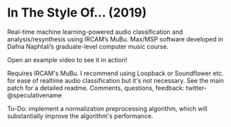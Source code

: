 # In The Style Of... (2019)

Real-time machine learning-powered audio classification and analysis/resynthesis using IRCAM’s MuBu.
Max/MSP software developed in Dafna Naphtali’s graduate-level computer music course.

Open an example video to see it in action!

Requires IRCAM's MuBu. I recommend using Loopback or Soundflower etc. for ease of realtime audio classification but it's not necessary. See the main patch for a detailed readme. Comments, questions, feedback: twitter- @speculativename

To-Do: implement a normalization preprocessing algorithm, which will substantially improve the algorithm's performance.

